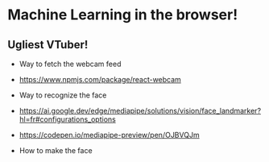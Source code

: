 # Machine Learning in the browser!

## Ugliest VTuber!

- Way to fetch the webcam feed
- https://www.npmjs.com/package/react-webcam

- Way to recognize the face
- https://ai.google.dev/edge/mediapipe/solutions/vision/face_landmarker?hl=fr#configurations_options
- https://codepen.io/mediapipe-preview/pen/OJBVQJm

- How to make the face